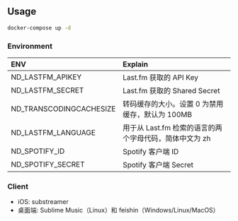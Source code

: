 ## Usage

```sh
docker-compose up -d
```

### Environment

| ENV                     | Explain                                                |
| :---------------------- | :----------------------------------------------------- |
| ND_LASTFM_APIKEY        | Last.fm 获取的 API Key                                 |
| ND_LASTFM_SECRET        | Last.fm 获取的 Shared Secret                           |
| ND_TRANSCODINGCACHESIZE | 转码缓存的大小。设置 0 为禁用缓存，默认为 100MB        |
| ND_LASTFM_LANGUAGE      | 用于从 Last.fm 检索的语言的两个字母代码，简体中文为 zh |
| ND_SPOTIFY_ID           | Spotify 客户端 ID                                      |
| ND_SPOTIFY_SECRET       | Spotify 客户端 Secret                                  |

### Client

- iOS: substreamer
- 桌面端: Sublime Music（Linux）和 feishin（Windows/Linux/MacOS）